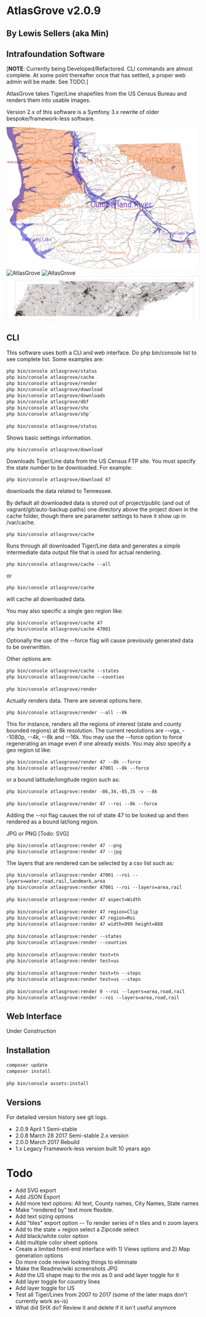 # AtlasGrove v2.0.9
## By Lewis Sellers (aka Min)
## Intrafoundation Software

[**NOTE**: Currently being Developed/Refactored. CLI commands are almost complete. At some point thereafter once that has settled, a proper web admin will be made. See TODO.]

AtlasGrove takes Tiger/Line shapefiles from the US Census Bureau and renders them into usable images.

Version 2.x of this software is a Symfony 3.x rewrite of older bespoke/framework-less software.

![AtlasGrove](https://github.com/lasellers/AtlasGrove/blob/master/screenshot1.png)
![AtlasGrove](https://github.com/lasellers/AtlasGrove/blob/master/screenshot2.png)
![AtlasGrove](https://github.com/lasellers/AtlasGrove/blob/master/screenshot3.png)
![AtlasGrove](https://github.com/lasellers/AtlasGrove/blob/master/screenshot4.png)

## CLI

This software uses both a CLI and web interface. Do php bin/console list to see complete list. Some examples are:

    php bin/console atlasgrove/status
    php bin/console atlasgrove/cache
    php bin/console atlasgrove/render
    php bin/console atlasgrove/download
    php bin/console atlasgrove/downloads
    php bin/console atlasgrove/dbf
    php bin/console atlasgrove/shx
    php bin/console atlasgrove/shp`

    php bin/console atlasgrove/status

Shows basic settings information.

    php bin/console atlasgrove/download

Downloads Tiger/Line data from the US Census FTP site. You must specify the state number to be downloaded. For example:

    php bin/console atlasgrove/download 47

downloads the data related to Tennessee.

By default all downloaded data is stored out of project/public (and out of vagrant/git/auto-backup paths) one directory above the project down in the cache folder, though there are parameter settings to have it show up in /var/cache. 

    php bin/console atlasgrove/cache

Runs through all downloaded Tiger/Line data and generates a simple intermediate data output file that is used for actual rendering.

    php bin/console atlasgrove/cache --all

or 

    php bin/console atlasgrove/cache

will cache all downloaded data.

You may also specific a single geo region like:

    php bin/console atlasgrove/cache 47
    php bin/console atlasgrove/cache 47001

Optionally the use of the --force flag will cause previously generated data to be overwritten.

Other options are:

    php bin/console atlasgrove/cache --states
    php bin/console atlasgrove/cache --counties

    php bin/console atlasgrove/render

Actually renders data. There are several options here.

    php bin/console atlasgrove/render --all --8k

This for instance, renders all the regions of interest (state and county bounded regions) at 8k resolution. The current resolutions are --vga, --1080p, --4k, --8k and --16k.
You may use the --force option to force regenerating an image even if one already exists. You may also specify a geo region id like:

    php bin/console atlasgrove/render 47 --8k --force
    php bin/console atlasgrove/render 47001 --8k --force

or a bound latitude/longitude region such as:

    php bin/console atlasgrove:render -86,34,-85,35 -v --8k 

    php bin/console atlasgrove/render 47 --roi --8k --force

Adding the --roi flag causes the roi of state 47 to be looked up and then rendered as a bound lat/long region.

JPG or PNG [Todo: SVG]

    php bin/console atlasgrove:render 47 --png
    php bin/console atlasgrove:render 47 --jpg

The layers that are rendered can be selected by a csv list such as:

    php bin/console atlasgrove:render 47001 --roi --layers=water,road,rail,landmark,area
    php bin/console atlasgrove:render 47001 --roi --layers=area,rail

    php bin/console atlasgrove:render 47 aspect=Width

    php bin/console atlasgrove:render 47 region=Clip
    php bin/console atlasgrove:render 47 region=Roi
    php bin/console atlasgrove:render 47 width=999 height=888

    php bin/console atlasgrove:render --states
    php bin/console atlasgrove:render --counties

    php bin/console atlasgrove:render test=tn
    php bin/console atlasgrove:render test=us

    php bin/console atlasgrove:render test=tn --steps
    php bin/console atlasgrove:render test=us --steps

    php bin/console atlasgrove:render 0 --roi --layers=area,road,rail
    php bin/console atlasgrove:render --roi --layers=area,road,rail


## Web Interface

Under Construction


## Installation

    composer update
    composer install

    php bin/console assets:install


## Versions

For detailed version history see git logs.

* 2.0.9 April 1 Semi-stable
* 2.0.8 March 28 2017 Semi-stable 2.x version
* 2.0.0 March 2017 Rebuild
* 1.x  Legacy Framework-less version built 10 years ago


# Todo
* Add SVG export
* Add JSON Export
* Add more text options: All text, County names, City Names, State names
* Make "rendered by" text more flexible.
* Add text sizing options
* Add "tiles" export option -- To render series of n tiles and n zoom layers
* Add to the state + region select a Zipcode select
* Add black/white color option
* Add multiple color sheet options
* Create a limited front-end interface with 1) Views options and 2) Map generation options
* Do more code review looking things to eliminate
* Make the Readme/wiki screenshots JPG
* Add the US shape map to the mix as 0 and add layer toggle for it
* Add layer toggle for country lines
* Add layer toggle for US
* Test all Tiger/Lines from 2007 to 2017 (some of the later maps don't currently work as-is)
* What did SHX do? Review it and delete if it isn't useful anymore

